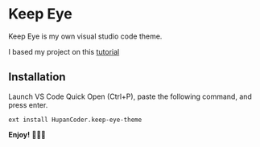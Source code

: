 # Keep Eye
Keep Eye is my own visual studio code theme.

I based my project on this [tutorial](https://www.youtube.com/watch?v=pGzssFNtWXw)
## Installation
Launch VS Code Quick Open (Ctrl+P), paste the following command, and press enter.
```Microsoft Visual Studio Solution
ext install HupanCoder.keep-eye-theme
```

**Enjoy!** 🥳🥳🥳
